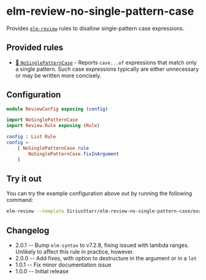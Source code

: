 # elm-review-no-single-pattern-case

Provides [`elm-review`](https://package.elm-lang.org/packages/jfmengels/elm-review/latest/) rules to disallow single-pattern case expressions.

## Provided rules

* [🔧 `NoSinglePatternCase`](https://package.elm-lang.org/packages/SiriusStarr/elm-review-no-single-pattern-case/2.0.1/NoSinglePatternCase/) - Reports `case...of` expressions that match only a single pattern.  Such case expressions typically are either unnecessary or may be written more concisely.

## Configuration

```elm
module ReviewConfig exposing (config)

import NoSinglePatternCase
import Review.Rule exposing (Rule)

config : List Rule
config =
    [ NoSinglePatternCase.rule
        NoSinglePatternCase.fixInArgument
    ]
```

## Try it out

You can try the example configuration above out by running the following command:

```bash
elm-review --template SiriusStarr/elm-review-no-single-pattern-case/example
```

## Changelog

* 2.0.1 -- Bump `elm-syntax` to v7.2.8, fixing issued with lambda ranges.
  Unlikely to affect this rule in practice, however.
* 2.0.0 -- Add fixes, with option to destructure in the argument or in a `let`
* 1.0.1 -- Fix minor documentation issue
* 1.0.0 -- Initial release
